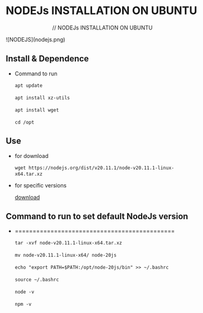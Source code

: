 NODEJs INSTALLATION ON UBUNTU
===
<p align="center">
// NODEJs INSTALLATION ON UBUNTU
</p>
![NODEJS](nodejs.png)

## Install & Dependence
- Command to run 
  ```
  apt update
  
  apt install xz-utils
  
  apt install wget
  
  cd /opt
  
  ```

## Use
- for download 
  ```
  wget https://nodejs.org/dist/v20.11.1/node-v20.11.1-linux-x64.tar.xz
  
  ```
- for specific versions 

   [download](https://nodejs.org/dist/)
 
## Command to run to set default NodeJs version
- =============================================
  ```
  tar -xvf node-v20.11.1-linux-x64.tar.xz
  
  mv node-v20.11.1-linux-x64/ node-20js
  
  echo "export PATH=$PATH:/opt/node-20js/bin" >> ~/.bashrc
  
  source ~/.bashrc
  
  node -v
  
  npm -v
  
  ```
